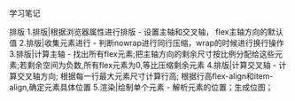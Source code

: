 学习笔记

排版
1.排版|根据浏览器属性进行排版 - 设置主轴和交叉轴， flex主轴方向的默认值
2.排版|收集元素进行 - 判断nowrap进行同行压缩，wrap的时候进行换行操作
3.排版|计算主轴 - 找出所有flex元素;把主轴方向的剩余尺寸按比例分配给这些元素;若剩余空间为负数,所有flex元素为0,等比压缩剩余元素
4.排版|计算交叉轴 - 计算交叉轴方向; 根据每一行最大元素尺寸计算行高; 根据行高flex-align和item-align,确定元素具体位置
5.渲染|绘制单个元素 - 解析元素的位置；生成位图；